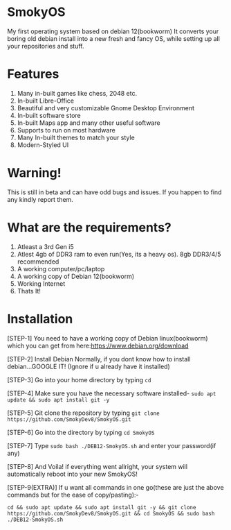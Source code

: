 # SmokyOS
My first operating system based on debian 12(bookworm)
It converts your boring old debian install into a new fresh and fancy OS, while setting up all your repositories and stuff.

# Features
1. Many in-built games like chess, 2048 etc.
2. In-built Libre-Office
3. Beautiful and very customizable Gnome Desktop Environment
4. In-built software store
5. In-built Maps app and many other useful software
6. Supports to run on most hardware
7. Many In-built themes to match your style
8. Modern-Styled UI

# Warning!
This is still in beta and can have odd bugs and issues. If you happen to find any kindly report them.

# What are the requirements?
1. Atleast a 3rd Gen i5
2. Atlest 4gb of DDR3 ram to even run(Yes, its a heavy os). 8gb DDR3/4/5 recommended
3. A working computer/pc/laptop
4. A working copy of Debian 12(bookworm)
5. Working Internet
6. Thats It!

# Installation
[STEP-1] You need to have a working copy of Debian linux(bookworm) which you can get from here:https://www.debian.org/download

[STEP-2] Install Debian Normally, if you dont know how to install debian...GOOGLE IT! (Ignore if u already have it installed)

[STEP-3] Go into your home directory by typing `cd`

[STEP-4] Make sure you have the necessary software installed- `sudo apt update && sudo apt install git -y`

[STEP-5] Git clone the repository by typing `git clone https://github.com/SmokyDev8/SmokyOS.git`

[STEP-6] Go into the directory by typing `cd SmokyOS`

[STEP-7] Type `sudo bash ./DEB12-SmokyOS.sh` and enter your password(if any)

[STEP-8] And Voila! if everything went allright, your system will automatically reboot into your new SmokyOS!

[STEP-9(EXTRA)] If u want all commands in one go(these are just the above commands but for the ease of copy/pasting):-

`cd && sudo apt update && sudo apt install git -y && git clone https://github.com/SmokyDev8/SmokyOS.git && cd SmokyOS && sudo bash ./DEB12-SmokyOS.sh`

